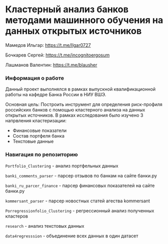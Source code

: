 # Кластерный анализ банков методами машинного обучения на данных открытых источников

Мамедов Ильгар: https://t.me/Ilgar0727

Бочкарев Сергей: https://t.me/incognitoergosum

Лашманов Валентин: https://t.me/blausher 

### Информация о работе

Данный проект выполнялся в рамках выпускной квалификационной работы на кафедре Банка России в НИУ ВШЭ.

Основная цель: Построить инструмент для определения риск-профиля российских банков с помощью кластерного анализа на данных открытых источников. 
В рамках исследования было изучено 3 напрвления кластеризации:

* Финансовые показатели 
* Состав портфеля банка 
* Текстовые данные 

### Навигация по репозиторию

`Portfolio_Clustering` - анализ портфельных данных

`banki_comments_parser` - парсер отзывов по банкам на сайте банки.ру

`banki_ru_parcer_finance` - парсер финансовых показателей на сайте банки.ру

`kommersant_parser` - парсер новостных статей агества kommersant 

`Porregressionfolio_Clustering` - регрессионный анализ полученных кластеров

`research` - анализ текстовых данных

`data4regresssion` - объединение всех данных в один датасет


